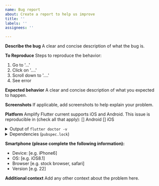 ```yaml
---
name: Bug report
about: Create a report to help us improve
title: ''
labels: ''
assignees: ''

---
```


**Describe the bug**
A clear and concise description of what the bug is.

**To Reproduce**
Steps to reproduce the behavior:
1. Go to '...'
2. Click on '....'
3. Scroll down to '....'
4. See error

**Expected behavior**
A clear and concise description of what you expected to happen.

**Screenshots**
If applicable, add screenshots to help explain your problem.

**Platform**
Amplify Flutter current supports iOS and Android.  This issue is reproducible in (check all that apply):
[] Android
[] iOS

<details>

  <summary>Output of <code>flutter doctor -v</code></summary>
  
  ```Paste your output of "flutter doctor -v" here```

</details>

<details>

  <summary>Dependencies (<code>pubspec.lock</code>)</summary>
  
  ```Paste the contents of your "pubspec.lock" file here```

</details>

**Smartphone (please complete the following information):**
 - Device: [e.g. iPhone6]
 - OS: [e.g. iOS8.1]
 - Browser [e.g. stock browser, safari]
 - Version [e.g. 22]

**Additional context**
Add any other context about the problem here.
